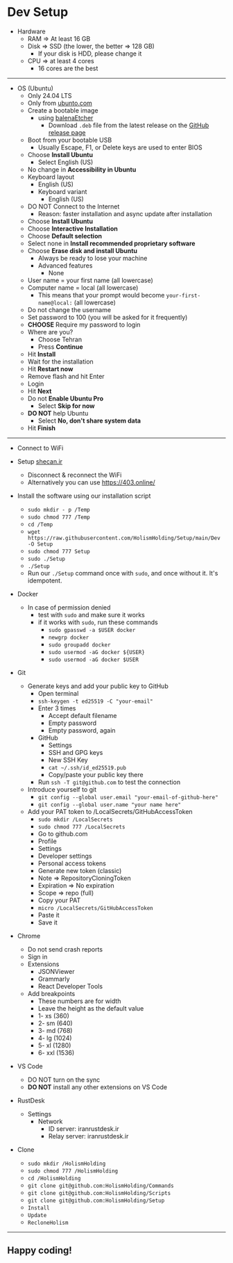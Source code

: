 # Dev Setup

- Hardware
    - RAM => At least 16 GB
    - Disk => SSD (the lower, the better => 128 GB)
        - If your disk is HDD, please change it
    - CPU => at least 4 cores
        - 16 cores are the best

---

- OS (Ubuntu)
    - Only 24.04 LTS
    - Only from [ubunto.com](https://ubuntu.com/download/desktop/thank-you?version=24.04&architecture=amd64&lts=true)
    - Create a bootable image
        - using [balenaEtcher](https://ubuntu.com/tutorials/install-ubuntu-desktop#3-create-a-bootable-usb-stick)
            - Download `.deb` file from the latest release on the [GitHub release page](https://github.com/balena-io/etcher/releases/)
    - Boot from your bootable USB
        - Usually Escape, F1, or Delete keys are used to enter BIOS
    - Choose **Install Ubuntu**
        - Select English (US)
    - No change in **Accessibility in Ubuntu**
    - Keyboard layout
        - English (US)
        - Keyboard variant
          - English (US)
    - DO NOT Connect to the Internet
        - Reason: faster installation and async update after installation
    - Choose **Install Ubuntu**
    - Choose **Interactive Installation**
    - Choose **Default selection**
    - Select none in **Install recommended proprietary software**
    - Choose **Erase disk and install Ubuntu**
        - Always be ready to lose your machine
        - Advanced features
            - None
    - User name = your first name (all lowercase)
    - Computer name = local (all lowercase)
        - This means that your prompt would become `your-first-name@local:` (all lowercase)
    - Do not change the username
    - Set password to 100 (you will be asked for it frequently)
    - **CHOOSE** Require my password to login
    - Where are you?
        - Choose Tehran
        - Press **Continue**
    - Hit **Install**
    - Wait for the installation
    - Hit **Restart now**
    - Remove flash and hit Enter
    - Login
    - Hit **Next**
    - Do not **Enable Ubuntu Pro**
        - Select **Skip for now**
    - **DO NOT** help Ubuntu
        - Select **No, don't share system data**
    - Hit **Finish**

---

- Connect to WiFi
- Setup [shecan.ir](https://shecan.ir/tutorials/)
    - Disconnect & reconnect the WiFi
    - Alternatively you can use https://403.online/
- Install the software using our installation script
    - `sudo mkdir - p /Temp`
    - `sudo chmod 777 /Temp`
    - `cd /Temp`
    - `wget https://raw.githubusercontent.com/HolismHolding/Setup/main/Dev -O Setup`
    - `sudo chmod 777 Setup`
    - `sudo ./Setup`
    - `./Setup`
    - Run our `./Setup` command once with `sudo`, and once without it. It's idempotent.

- Docker
    - In case of permission denied
        - test with `sudo` and make sure it works
        - if it works with `sudo`, run these commands
            - `sudo gpasswd -a $USER docker`
            - `newgrp docker`
            - `sudo groupadd docker`
            - `sudo usermod -aG docker ${USER}`
            - `sudo usermod -aG docker $USER`

- Git
    - Generate keys and add your public key to GitHub
        - Open terminal
        - `ssh-keygen -t ed25519 -C "your-email"`
        - Enter 3 times
            - Accept default filename
            - Empty password
            - Empty password, again
        - GitHub
            - Settings
            - SSH and GPG keys
            - New SSH Key
            - `cat ~/.ssh/id_ed25519.pub`
            - Copy/paste your public key there
        - Run `ssh -T git@github.com` to test the connection
    - Introduce yourself to git
        - `git config --global user.email "your-email-of-github-here"`
        - `git config --global user.name "your name here"`
    - Add your PAT token to /LocalSecrets/GitHubAccessToken
        - `sudo mkdir /LocalSecrets`
        - `sudo chmod 777 /LocalSecrets`
        - Go to github.com
        - Profile
        - Settings
        - Developer settings
        - Personal access tokens
        - Generate new token (classic)
        - Note => RepositoryCloningToken
        - Expiration => No expiration
        - Scope => repo (full)
        - Copy your PAT
        - `micro /LocalSecrets/GitHubAccessToken`
        - Paste it
        - Save it

- Chrome
    - Do not send crash reports
    - Sign in
    - Extensions
        - JSONViewer
        - Grammarly
        - React Developer Tools
    - Add breakpoints
        - These numbers are for width
        - Leave the height as the default value
        - 1- xs (360)
        - 2- sm (640)
        - 3- md (768)
        - 4- lg (1024)
        - 5- xl (1280)
        - 6- xxl (1536)

- VS Code
    - DO NOT turn on the sync
    - **DO NOT** install any other extensions on VS Code

- RustDesk
    - Settings
        - Network
            - ID server: iranrustdesk.ir
            - Relay server: iranrustdesk.ir

- Clone
    - `sudo mkdir /HolismHolding`
    - `sudo chmod 777 /HolismHolding`
    - `cd /HolismHolding`
    - `git clone git@github.com:HolismHolding/Commands`
    - `git clone git@github.com:HolismHolding/Scripts`
    - `git clone git@github.com:HolismHolding/Setup`
    - `Install`
    - `Update`
    - `RecloneHolism`

---

## Happy coding!

